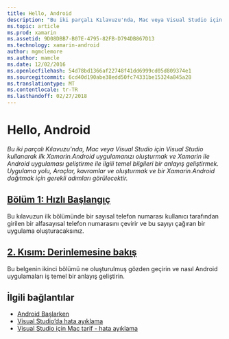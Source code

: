 ```yaml
---
title: Hello, Android
description: "Bu iki parçalı Kılavuzu'nda, Mac veya Visual Studio için Visual Studio kullanarak ilk Xamarin.Android uygulamanızı oluşturmak ve Xamarin ile Android uygulaması geliştirme ile ilgili temel bilgileri bir anlayış geliştirmek. Uygulama yolu, Araçlar, kavramlar ve oluşturmak ve bir Xamarin.Android dağıtmak için gerekli adımları görülecektir."
ms.topic: article
ms.prod: xamarin
ms.assetid: 9D08DBB7-B07E-4795-82FB-D794DB867D13
ms.technology: xamarin-android
author: mgmclemore
ms.author: mamcle
ms.date: 12/02/2016
ms.openlocfilehash: 54d78bd1366af22748f41dd6999cd05d809374e1
ms.sourcegitcommit: 6cd40d190abe38edd50fc74331be15324a845a28
ms.translationtype: MT
ms.contentlocale: tr-TR
ms.lasthandoff: 02/27/2018
---
```

# <a name="hello-android"></a>Hello, Android

_Bu iki parçalı Kılavuzu'nda, Mac veya Visual Studio için Visual Studio kullanarak ilk Xamarin.Android uygulamanızı oluşturmak ve Xamarin ile Android uygulaması geliştirme ile ilgili temel bilgileri bir anlayış geliştirmek. Uygulama yolu, Araçlar, kavramlar ve oluşturmak ve bir Xamarin.Android dağıtmak için gerekli adımları görülecektir._

##  <a name="part-1-quickstartandroidget-startedhello-androidhello-android-quickstartmd"></a>[Bölüm 1: Hızlı Başlangıç](~/android/get-started/hello-android/hello-android-quickstart.md)

Bu kılavuzun ilk bölümünde bir sayısal telefon numarası kullanıcı tarafından girilen bir alfasayısal telefon numarasını çevirir ve bu sayıyı çağıran bir uygulama oluşturacaksınız.

##  <a name="part-2-deep-diveandroidget-startedhello-androidhello-android-deepdivemd"></a>[2. Kısım: Derinlemesine bakış](~/android/get-started/hello-android/hello-android-deepdive.md)

Bu belgenin ikinci bölümü ne oluşturulmuş gözden geçirin ve nasıl Android uygulamaları iş temel bir anlayış geliştirin.


## <a name="related-links"></a>İlgili bağlantılar

- [Android Başlarken](http://developer.android.com/training/index.html)
- [Visual Studio’da hata ayıklama](http://msdn.microsoft.com/en-us/library/k0k771bt%28v=vs.90%29.aspx)
- [Visual Studio için Mac tarif - hata ayıklama](https://developer.xamarin.com/recipes/cross-platform/ide/debugging/)
